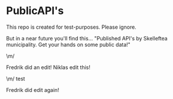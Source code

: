 # PublicAPI's
This repo is created for test-purposes. Please ignore.

But in a near future you'll find this...
"Published API's by Skelleftea municipality. Get your hands on some public data!"

\m/


Fredrik did an edit!
Niklas edit this!

\m/
test


Fredrik did edit again!
